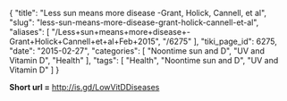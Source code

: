 {
    "title": "Less sun means more disease -Grant, Holick, Cannell, et al",
    "slug": "less-sun-means-more-disease-grant-holick-cannell-et-al",
    "aliases": [
        "/Less+sun+means+more+disease+-Grant+Holick+Cannell+et+al+Feb+2015",
        "/6275"
    ],
    "tiki_page_id": 6275,
    "date": "2015-02-27",
    "categories": [
        "Noontime sun and D",
        "UV and Vitamin D",
        "Health"
    ],
    "tags": [
        "Health",
        "Noontime sun and D",
        "UV and Vitamin D"
    ]
}


**Short url =**  http://is.gd/LowVitDDiseases